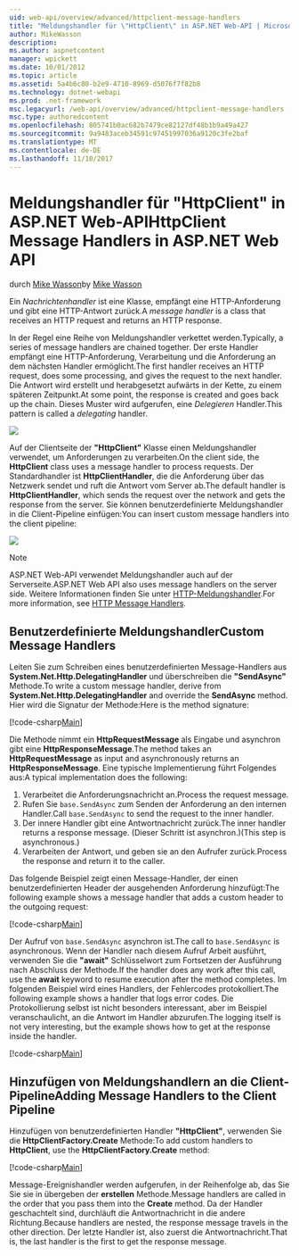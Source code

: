 ```yaml
---
uid: web-api/overview/advanced/httpclient-message-handlers
title: "Meldungshandler für \"HttpClient\" in ASP.NET Web-API | Microsoft Docs"
author: MikeWasson
description: 
ms.author: aspnetcontent
manager: wpickett
ms.date: 10/01/2012
ms.topic: article
ms.assetid: 5a4b6c80-b2e9-4710-8969-d5076f7f82b8
ms.technology: dotnet-webapi
ms.prod: .net-framework
msc.legacyurl: /web-api/overview/advanced/httpclient-message-handlers
msc.type: authoredcontent
ms.openlocfilehash: 805741b0ac682b7479ce82127df48b1b9a49a427
ms.sourcegitcommit: 9a9483aceb34591c97451997036a9120c3fe2baf
ms.translationtype: MT
ms.contentlocale: de-DE
ms.lasthandoff: 11/10/2017
---
```

<a name="httpclient-message-handlers-in-aspnet-web-api"></a><span data-ttu-id="b0986-102">Meldungshandler für "HttpClient" in ASP.NET Web-API</span><span class="sxs-lookup"><span data-stu-id="b0986-102">HttpClient Message Handlers in ASP.NET Web API</span></span>
====================
<span data-ttu-id="b0986-103">durch [Mike Wasson](https://github.com/MikeWasson)</span><span class="sxs-lookup"><span data-stu-id="b0986-103">by [Mike Wasson](https://github.com/MikeWasson)</span></span>

<span data-ttu-id="b0986-104">Ein *Nachrichtenhandler* ist eine Klasse, empfängt eine HTTP-Anforderung und gibt eine HTTP-Antwort zurück.</span><span class="sxs-lookup"><span data-stu-id="b0986-104">A *message handler* is a class that receives an HTTP request and returns an HTTP response.</span></span>

<span data-ttu-id="b0986-105">In der Regel eine Reihe von Meldungshandler verkettet werden.</span><span class="sxs-lookup"><span data-stu-id="b0986-105">Typically, a series of message handlers are chained together.</span></span> <span data-ttu-id="b0986-106">Der erste Handler empfängt eine HTTP-Anforderung, Verarbeitung und die Anforderung an dem nächsten Handler ermöglicht.</span><span class="sxs-lookup"><span data-stu-id="b0986-106">The first handler receives an HTTP request, does some processing, and gives the request to the next handler.</span></span> <span data-ttu-id="b0986-107">Die Antwort wird erstellt und herabgesetzt aufwärts in der Kette, zu einem späteren Zeitpunkt.</span><span class="sxs-lookup"><span data-stu-id="b0986-107">At some point, the response is created and goes back up the chain.</span></span> <span data-ttu-id="b0986-108">Dieses Muster wird aufgerufen, eine *Delegieren* Handler.</span><span class="sxs-lookup"><span data-stu-id="b0986-108">This pattern is called a *delegating* handler.</span></span>

![](httpclient-message-handlers/_static/image1.png)

<span data-ttu-id="b0986-109">Auf der Clientseite der **"HttpClient"** Klasse einen Meldungshandler verwendet, um Anforderungen zu verarbeiten.</span><span class="sxs-lookup"><span data-stu-id="b0986-109">On the client side, the **HttpClient** class uses a message handler to process requests.</span></span> <span data-ttu-id="b0986-110">Der Standardhandler ist **HttpClientHandler**, die die Anforderung über das Netzwerk sendet und ruft die Antwort vom Server ab.</span><span class="sxs-lookup"><span data-stu-id="b0986-110">The default handler is **HttpClientHandler**, which sends the request over the network and gets the response from the server.</span></span> <span data-ttu-id="b0986-111">Sie können benutzerdefinierte Meldungshandler in die Client-Pipeline einfügen:</span><span class="sxs-lookup"><span data-stu-id="b0986-111">You can insert custom message handlers into the client pipeline:</span></span>

![](httpclient-message-handlers/_static/image2.png)

> [!NOTE]
> <span data-ttu-id="b0986-112">ASP.NET Web-API verwendet Meldungshandler auch auf der Serverseite.</span><span class="sxs-lookup"><span data-stu-id="b0986-112">ASP.NET Web API also uses message handlers on the server side.</span></span> <span data-ttu-id="b0986-113">Weitere Informationen finden Sie unter [HTTP-Meldungshandler](http-message-handlers.md).</span><span class="sxs-lookup"><span data-stu-id="b0986-113">For more information, see [HTTP Message Handlers](http-message-handlers.md).</span></span>


## <a name="custom-message-handlers"></a><span data-ttu-id="b0986-114">Benutzerdefinierte Meldungshandler</span><span class="sxs-lookup"><span data-stu-id="b0986-114">Custom Message Handlers</span></span>

<span data-ttu-id="b0986-115">Leiten Sie zum Schreiben eines benutzerdefinierten Message-Handlers aus **System.Net.Http.DelegatingHandler** und überschreiben die **"SendAsync"** Methode.</span><span class="sxs-lookup"><span data-stu-id="b0986-115">To write a custom message handler, derive from **System.Net.Http.DelegatingHandler** and override the **SendAsync** method.</span></span> <span data-ttu-id="b0986-116">Hier wird die Signatur der Methode:</span><span class="sxs-lookup"><span data-stu-id="b0986-116">Here is the method signature:</span></span>

[!code-csharp[Main](httpclient-message-handlers/samples/sample1.cs)]

<span data-ttu-id="b0986-117">Die Methode nimmt ein **HttpRequestMessage** als Eingabe und asynchron gibt eine **HttpResponseMessage**.</span><span class="sxs-lookup"><span data-stu-id="b0986-117">The method takes an **HttpRequestMessage** as input and asynchronously returns an **HttpResponseMessage**.</span></span> <span data-ttu-id="b0986-118">Eine typische Implementierung führt Folgendes aus:</span><span class="sxs-lookup"><span data-stu-id="b0986-118">A typical implementation does the following:</span></span>

1. <span data-ttu-id="b0986-119">Verarbeitet die Anforderungsnachricht an.</span><span class="sxs-lookup"><span data-stu-id="b0986-119">Process the request message.</span></span>
2. <span data-ttu-id="b0986-120">Rufen Sie `base.SendAsync` zum Senden der Anforderung an den internen Handler.</span><span class="sxs-lookup"><span data-stu-id="b0986-120">Call `base.SendAsync` to send the request to the inner handler.</span></span>
3. <span data-ttu-id="b0986-121">Der innere Handler gibt eine Antwortnachricht zurück.</span><span class="sxs-lookup"><span data-stu-id="b0986-121">The inner handler returns a response message.</span></span> <span data-ttu-id="b0986-122">(Dieser Schritt ist asynchron.)</span><span class="sxs-lookup"><span data-stu-id="b0986-122">(This step is asynchronous.)</span></span>
4. <span data-ttu-id="b0986-123">Verarbeiten der Antwort, und geben sie an den Aufrufer zurück.</span><span class="sxs-lookup"><span data-stu-id="b0986-123">Process the response and return it to the caller.</span></span>

<span data-ttu-id="b0986-124">Das folgende Beispiel zeigt einen Message-Handler, der einen benutzerdefinierten Header der ausgehenden Anforderung hinzufügt:</span><span class="sxs-lookup"><span data-stu-id="b0986-124">The following example shows a message handler that adds a custom header to the outgoing request:</span></span>

[!code-csharp[Main](httpclient-message-handlers/samples/sample2.cs)]

<span data-ttu-id="b0986-125">Der Aufruf von `base.SendAsync` asynchron ist.</span><span class="sxs-lookup"><span data-stu-id="b0986-125">The call to `base.SendAsync` is asynchronous.</span></span> <span data-ttu-id="b0986-126">Wenn der Handler nach diesem Aufruf Arbeit ausführt, verwenden Sie die **"await"** Schlüsselwort zum Fortsetzen der Ausführung nach Abschluss der Methode.</span><span class="sxs-lookup"><span data-stu-id="b0986-126">If the handler does any work after this call, use the **await** keyword to resume execution after the method completes.</span></span> <span data-ttu-id="b0986-127">Im folgenden Beispiel wird eines Handlers, der Fehlercodes protokolliert.</span><span class="sxs-lookup"><span data-stu-id="b0986-127">The following example shows a handler that logs error codes.</span></span> <span data-ttu-id="b0986-128">Die Protokollierung selbst ist nicht besonders interessant, aber im Beispiel veranschaulicht, an die Antwort im Handler abzurufen.</span><span class="sxs-lookup"><span data-stu-id="b0986-128">The logging itself is not very interesting, but the example shows how to get at the response inside the handler.</span></span>

[!code-csharp[Main](httpclient-message-handlers/samples/sample3.cs?highlight=10,13)]

## <a name="adding-message-handlers-to-the-client-pipeline"></a><span data-ttu-id="b0986-129">Hinzufügen von Meldungshandlern an die Client-Pipeline</span><span class="sxs-lookup"><span data-stu-id="b0986-129">Adding Message Handlers to the Client Pipeline</span></span>

<span data-ttu-id="b0986-130">Hinzufügen von benutzerdefinierten Handler **"HttpClient"**, verwenden Sie die **HttpClientFactory.Create** Methode:</span><span class="sxs-lookup"><span data-stu-id="b0986-130">To add custom handlers to **HttpClient**, use the **HttpClientFactory.Create** method:</span></span>

[!code-csharp[Main](httpclient-message-handlers/samples/sample4.cs)]

<span data-ttu-id="b0986-131">Message-Ereignishandler werden aufgerufen, in der Reihenfolge ab, das Sie Sie sie in übergeben der **erstellen** Methode.</span><span class="sxs-lookup"><span data-stu-id="b0986-131">Message handlers are called in the order that you pass them into the **Create** method.</span></span> <span data-ttu-id="b0986-132">Da der Handler geschachtelt sind, durchläuft die Antwortnachricht in die andere Richtung.</span><span class="sxs-lookup"><span data-stu-id="b0986-132">Because handlers are nested, the response message travels in the other direction.</span></span> <span data-ttu-id="b0986-133">Der letzte Handler ist, also zuerst die Antwortnachricht.</span><span class="sxs-lookup"><span data-stu-id="b0986-133">That is, the last handler is the first to get the response message.</span></span>
